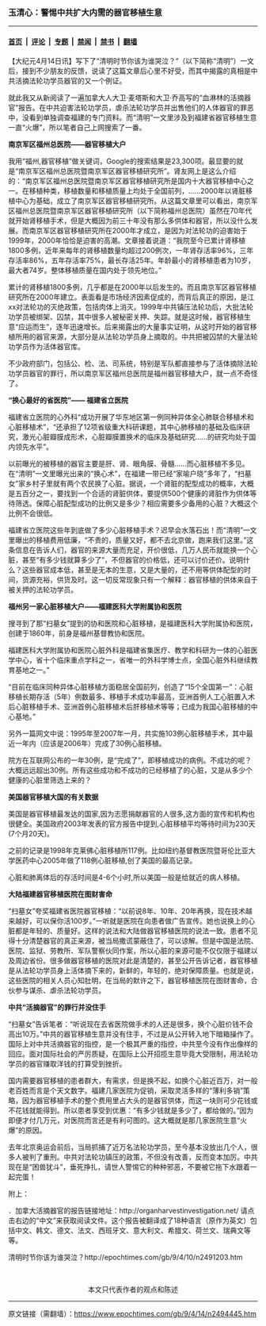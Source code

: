 ### 玉清心：警惕中共扩大内需的器官移植生意

---

#### [首页](../../../..?n2494445) &nbsp;|&nbsp; [评论](../../../../../epoch-comment?n2494445) &nbsp;|&nbsp; [专题](../../../../../epoch-special?n2494445) &nbsp;|&nbsp; [禁闻](../../../../../epoch-news?n2494445) &nbsp;|&nbsp; [禁书](../../../../../books?n2494445) &nbsp;|&nbsp; [翻墙](https://github.com/gfw-breaker/nogfw/blob/master/README.md?n2494445)


<div class="post_content" id="artbody" itemprop="articleBody">
 <!-- article content begin -->
 <p>
  【大纪元4月14日讯】写下了“清明时节你该为谁哭泣？”（以下简称“清明”）一文后，接到不少朋友的反馈，说读了这篇文章后心里不好受，而其中揭露的真相是中共活摘法轮功学员器官的又一个例证。
 </p>
 <p>
  就此我又从新阅读了一遍加拿大人大卫‧麦塔斯和大卫‧乔高写的“血淋林的活摘器官”报告。在中共迫害法轮功学员，虐杀法轮功学员并出售他们的人体器官的罪恶中，没看到单独调查福建的专门资料。而“清明”一文里涉及到福建省器官移植生意一直“火爆”，所以笔者自己上网搜索了一番。
 </p>
 <p>
  <b>
   南京军区福州总医院——器官移植大户
  </b>
 </p>
 <p>
  我用“福州,器官移植”做关键词，Google的搜索结果是23,300项。最显要的就是“南京军区福州总医院暨南京军区器官移植研究所”。肾友网上是这么介绍的：“南京军区福州总医院暨南京军区器官移植研究所是国内十大器官移植中心之一。在移植种类，移植数量和移植质量上均处于全国前列，……2000年以肾脏移植中心为基础，成立了南京军区器官移植研究所。从这篇文章里可以看出，南京军区福州总医院暨南京军区器官移植研究所（以下简称福州总医院）虽然在70年代就开始肾移植手术，但是大概因为前三十年没有那么多供体和器官，所以没什么发展。而南京军区器官移植研究所在2000年才成立，是因为对法轮功的迫害始于1999年，2000年恰恰是迫害的高潮。文章接着说道：“我院至今已累计肾移植1800多例，近年来每年的肾移植数量均超过200例次，一年肾存活率96%，三年存活率86%，五年存活率75%，最长存活25年。年龄最小的肾移植患者为10岁，最大者74岁。整体移植质量在国内处于领先地位。”
 </p>
 <p>
  累计的肾移植1800多例，几乎都是在2000年以后发生的。而且南京军区器官移植研究所在2000年建立。表面看是市场经济因素促成的，而背后真正的原因，是江xx对法轮功的灭绝政策，包括肉体上消灭。1999年中共镇压法轮功后，大批法轮功学员被绑架、囚禁，其中很多人被秘密关押、失踪。就是这时候，器官移植生意“应运而生”，逐年迅速增长。后来揭露出的大量事实证明，从这时开始的器官移植所用的器官来源，大部分是从法轮功学员身上摘取的。中共把被囚禁的大量法轮功学员作为活体器官库。
 </p>
 <p>
  不少政府部门，包括公、检、法、司系统，特别是军队都直接参与了活体摘除法轮功学员器官的罪行，所以南京军区福州总医院是福州器官移植大户，就一点不奇怪了。
 </p>
 <p>
  <b>
   “换心最好的省医院”—— 福建省立医院
  </b>
 </p>
 <p>
  福建省立医院的心外科“成功开展了华东地区第一例同种异体全心肺联合移植术和心脏移植术”，“还承担了12项省级重大科研课题，其中心肺移植的基础及临床研究，激光心脏瓣膜成形术，心脏瓣膜置换术的临床及基础研究……的研究均处于国内领先水平”。
 </p>
 <p>
  以前曝光的被移植的器官主要是肝、肾、眼角膜、骨髓……而心脏移植不多见。在“清明”一文里曝光出来的“换心术”，在福建一带已经“家喻户晓”多年了，“扫墓女”家乡村子里就有两个农民换了心脏。据说，一个肾脏的配型成功的概率，大概是五百分之一，要找到一个合适的肾脏供体，要提供500个健康的肾脏作为供体等待筛选。保障心脏配型成功的比例又是多少？相应需要多少备用的心脏？大概这个比例不会很低。
 </p>
 <p>
  福建省立医院这些年到底做了多少心脏移植手术？迟早会水落石出！而“清明”一文里曝出的移植费用低廉，“不贵的，质量又好，都不去北京做，跑来我们这里。”这条信息在告诉人们，器官的来源大量而充足，开价很低，几万人民币就能换一个心脏，甚至“有多少钱就算多少了”，不但器官的价格低，还可以讨价还价。说明什么？这些器官成本低，甚至是无本的生意，又是大量的，还不用等供体配型的时间，货源充裕，供货及时。这一切反常现象只有一个解释：器官移植的供体来自于被关押的法轮功学员。
 </p>
 <p>
  <b>
   福州另一家心脏移植大户——福建医科大学附属协和医院
  </b>
 </p>
 <p>
  搜寻到了那“扫墓女”提到的协和医院和心脏移植，是福建医科大学附属协和医院，创建于1860年，前身是福州基督教协和医院。
 </p>
 <p>
  福建医科大学附属协和医院心脏外科是福建省集医疗、教学和科研为一体的心脏医学中心，省十个临床重点学科之一，省唯一的外科学博士点，全国心脏外科继续教育基地之一。”
 </p>
 <p>
  “目前在临床同种异体心脏移植方面稳居全国前列，创造了“15个全国第一”：心脏移植长期存活（5年）例数最多、移植手术成功率最高，亚洲首例人工心脏置入术后心脏移植手术、亚洲首例心脏移植术后肝移植术等等；已成为我国心脏移植的中心基地。”
 </p>
 <p>
  另外一篇网文中说：1995年至2007年一月，共实施103例心脏移植手术，其中最近一年内（应该是2006年）完成了30例心脏移植。
 </p>
 <p>
  院方在互联网公布的一年30例，是“完成了”，即移植成功的病例。不成功的呢？大概远远超出30例。所有这些成功和不成功的已经移植了的心脏，又是从多少个健康的心脏里筛选上来的？
 </p>
 <p>
  <b>
   美国器官移植大国的有关数据
  </b>
 </p>
 <p>
  美国是器官移植最发达的国家,因为志愿捐献器官的人很多,这方面的宣传和机构也很健全。美国政府2003年发表的官方报告中提到,心脏移植平均等待时间为230天(7个月20天)。
 </p>
 <p>
  之前的记录是1998年克莱佛心脏移植所117例。比如纽约基督教医院暨哥伦比亚大学医药中心2005年做了118例心脏移植,创了美国的最高记录。
 </p>
 <p>
  心脏和肺离体后的存活时间是4-6个小时,所以美国一般是给就近的病人移植。
 </p>
 <p>
  <b>
   大陆福建器官移植医院在图财害命
  </b>
 </p>
 <p>
  “扫墓女”夸奖福建省医院器官移植：“以前说8年、10年、20年再换，现在技术越来越好，可以保你活100岁。”一听就是医院在向患者做广告宣传。她也说换上的心脏都是年轻的、质量好。这样的说法和大陆做器官移植医院的说法一致。患者不见得十分清楚器官的真正来源，被当局撒谎蒙蔽住了，可以谅解。但是中国是法院、医院、监狱、劳教所、军队警察伙同作案，所以心脏的来源可能不仅仅限于福建以及周边省份。很多做器官移植的医院对此是清楚的，甚至公开告诉记者，器官移植是从法轮功学员身上活体摘下来的，新鲜的，年轻的，绝对保障质量。也就是说，这些医院的相关人员心知肚明，在当局的默许之下，器官移植医院在图财害命，合伙参与谋杀、虐杀法轮功学员。
 </p>
 <p>
  <b>
   中共“活摘器官”的罪行并没住手
  </b>
 </p>
 <p>
  “扫墓女”告诉笔者：“听说现在去省医院做手术的人还是很多，换个心脏价钱不会高出10万。”中共的器官移植生意并没有住手，不过是从公开转入地下暗箱操作了。国际上对中共活摘器官的指控，是一个极其严重的指控，中共至今没有作出像样的回应。面对国际社会的严厉质疑，在国际上公开招揽生意毕竟大受限制，用法轮功学员的器官赚取洋钱的打算受到挫折。
 </p>
 <p>
  国内需要器官移植的患者群大，有需求，但是换不起，如换个心脏近百万，对一般老百姓而言是个天文数字。福建几家医院为促销，采取灵活多样的“薄利多销”策略，因为器官移植手术的整个费用里占大头的是器官供体，而这一块则可少花钱或不花钱就能得到。所以患者享受到优惠：“有多少钱就是多少了，都给做的。”因为即便才付几万元，对医院而言还是有利可图的。这大概就是那几家医院生意“火爆”的原因。
 </p>
 <p>
  去年北京奥运会前后，当局抓捕了近万名法轮功学员，至今基本没放出几个人，很多人被判了重刑。中共对法轮功镇压的政策，不但没有改善，反而变本加厉。中共现在是“困兽犹斗”，垂死挣扎，请世人警惕它的种种邪恶，不要被它拖下水跟着一起完蛋！
 </p>
 <p>
  附上：
 </p>
 <p>
  ．加拿大活摘器官的报告链接地址：http://organharvestinvestigation.net/   请点击右边的“中文”来获取阅读文件。这个报告被翻译成了18种语言（原作为英文）包括中文、韩文、德文、法文、西班牙文、意大利文、希腊文、荷兰文、瑞典文等等。
 </p>
 <p>
  清明时节你该为谁哭泣？http://epochtimes.com/gb/9/4/10/n2491203.htm
 </p>
 <p>
  <font color="#ffffff">
   (http://www.dajiyuan.com)
  </font>
  <br/>
  <center>
   <font class="GY13">
    本文只代表作者的观点和陈述
   </font>
  </center>
 </p>
 <!-- article content end -->
 <div id="below_article_ad">
 </div>
</div>


---

原文链接（需翻墙）：https://www.epochtimes.com/gb/9/4/14/n2494445.htm